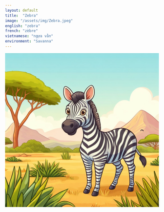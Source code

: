 ```yaml
---
layout: default
title:  "Zebra"
image: "/assets/img/Zebra.jpeg"
english: "zebra"
french: "zèbre"
vietnamese: "ngựa vằn"
environment: "Savanna"
---
```


![Zebra](/assets/img/Zebra.jpeg)
